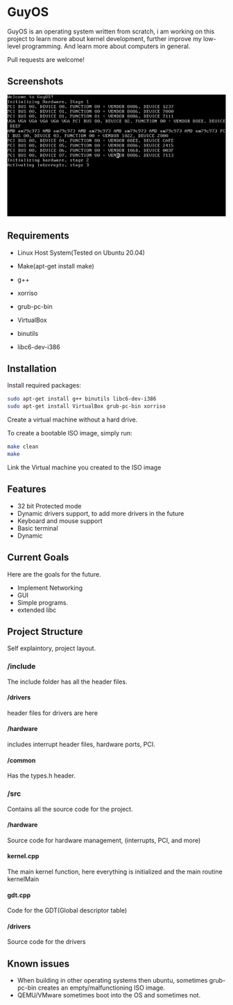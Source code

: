 # GuyOS
GuyOS is an operating system written from scratch,
i am working on this project to learn more about kernel development,
further improve my low-level programming. And learn more about computers in general.

Pull requests are welcome!
## Screenshots

![Image of the OS with interrupts, keyboard&mouse](screenshot.png)

## Requirements

* Linux Host System(Tested on Ubuntu 20.04)

* Make(apt-get install make)
* g++
* xorriso
* grub-pc-bin
* VirtualBox
* binutils
* libc6-dev-i386

## Installation
Install required packages:
```bash
sudo apt-get install g++ binutils libc6-dev-i386
sudo apt-get install VirtualBox grub-pc-bin xorriso
```
Create a virtual machine without a hard drive.

To create a bootable ISO image, simply run:
```bash
make clean
make
```
Link the Virtual machine you created to the ISO image


## Features
* 32 bit Protected mode
* Dynamic drivers support, to add more drivers in the future
* Keyboard and mouse support
* Basic terminal
* Dynamic

## Current Goals
Here are the goals for the future.

* Implement Networking
* GUI
* Simple programs.
* extended libc

## Project Structure

Self explaintory, project layout.

### /include
The include folder has all the header files.

#### /drivers
header files for drivers are here

#### /hardware
includes interrupt header files, hardware ports, PCI.

#### /common
Has the types.h header.

### /src
Contains all the source code for the project.

#### /hardware
Source code for hardware management, (interrupts, PCI, and more)

#### kernel.cpp
The main kernel function, here everything is initialized and the main routine kernelMain

#### gdt.cpp
Code for the GDT(Global descriptor table)

#### /drivers
Source code for the drivers

## Known issues
- When building in other operating systems then ubuntu, sometimes grub-pc-bin creates an empty/malfunctioning ISO image.
- QEMU/VMware sometimes boot into the OS and sometimes not.